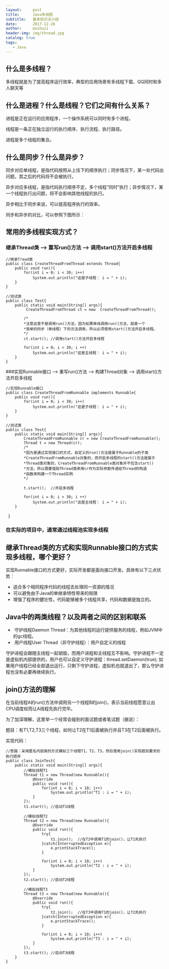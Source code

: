 ```yaml
---
layout:     post
title:      Java多线程
subtitle:   基本知识点小结
date:       2017-12-26
author:     mushuzi
header-img: img/thread.jpg
catalog: true
tags:
   - Java
---
```


## 什么是多线程？
多线程就是为了提高程序运行效率，典型的应用场景有多线程下载、QQ同时和多人聊天等

## 什么是进程？什么是线程？它们之间有什么关系？
 进程是正在运行的应用程序，一个操作系统可以同时有多个进程。
 
 线程是一条正在独立运行的执行顺序、执行流程、执行路径。
 
 进程是多个线程的集合。
 
 ## 什么是同步？什么是异步？
 同步对应单线程，是指代码按照从上往下的顺序执行；同步情况下，某一处代码出问题，其之后的代码将不会被执行。
 
 异步对应多线程，是指代码执行顺序不定，多个线程“同时”执行；异步情况下，某一个线程执行出问题，将不会影响其他线程的执行。
 
 异步相比于同步来说，可以提高程序执行的效率。
 
 同步和异步的对比，可以参照下图所示：
 
 ## 常用的多线程实现方式？
 ### 继承Thread类 --> 重写run()方法 --> 调用start()方法开启多线程
 
    //继承Tread类
    public class CreateThreadFromThread extends Thread{
        public void run(){
            for(int i = 0; i < 30; i++)
                System.out.println("这是子线程： i = " + i);
        }
    }
    
    //测试类
    public class Test{
        public static void main(String[] args){
             CreateThreadFromThread ct = new  CreateThreadFromThread();
            
            /*
            *注意这里不是调用run()方法，因为如果单纯调用run()方法，就是一个
            *简单的同步（单线程）下的方法调用，所以必须使用start()方法开启多线程。
            */
            ct.start(); //调用start()方法开启多线程
            
            for(int i = 0; i < 30; i ++)
                System.out.println("这是主线程： i = " + i);
        }
    }
    
 ###实现Runnable接口 --> 重写run()方法 --> 构建Thread对象 --> 调用start()方法开启多线程
 
    //实现Runnable接口
    public class CreateThreadFromRunnable implements Runnable{
        public void run(){
            for(int i = 0; i < 30; i++)
                System.out.println("这是子线程： i = " + i);
        }
    }
    
    //测试类
    public class Test{
        public static void main(String[] args){
            CreateThreadFromRunnable cr = new CreateThreadFromRunnable();
            Thread t = new Thread(cr);  
            /*
            *因为是通过实现接口的方式，自定义的run()方法是属于Runnable的子类
            *CreateThreadFromRunnable对象的，而开启多线程的start()方法是属于
            *Thread类对象的，CreateThreadFromRunnable类对象并不包含start()
            *方法，所以需要借助Thread类来用cr作为实际参数传递给Thread的构造
            *函数来构建一个Thread实例
            */
            
            t.start();  //开启多线程
            
            for(int i = 0; i < 30; i ++)
                System.out.println("这是主线程： i = " + i);
        }
    }
### 在实际的项目中，通常通过线程池实现多线程
## 继承Thread类的方式和实现Runnable接口的方式实现多线程，哪个更好？
实现Runnable接口的方式更好，实际开发都是面向接口开发。具体有以下三点优势：

*   适合多个相同程序代码的线程去处理同一资源的情况
*   可以避免由于Java的单继承特性带来的局限
*   增强了程序的健壮性，代码能够被多个线程共享，代码和数据是独立的。

## Java中的两类线程？以及两者之间的区别和联系
*  守护线程Daemon Thread：为其他线程的运行提供服务的线程，例如JVM中的gc线程。
*  用户线程User Thread（非守护线程）：用户自定义的线程

守护进程会跟随主线程一起销毁，而用户进程和主线程互不影响。守护进程不一定是虚拟机内部提供的，用户也可以自定义守护进程：thread.setDaemon(true);
如果用户线程已经全部退出运行，只剩下守护进程，虚拟机也就退出了，那么守护进程也没有必要再继续执行。

## join()方法的理解
在当前线程A的run()方法中调用另一个线程B的join()，表示当前线程愿意让出CPU调度权而让A线程先执行完毕。

为了加深理解，这里举一个经常会碰到的面试题或者笔试题（据说）：

题目：有T1,T2,T3三个线程，如何让T2在T1后面被执行并且T3在T2后面被执行。

实现代码：

    //思路：采用匿名内部类的方式模拟三个线程T1，T2，T3，然后使用join()实现题目要求的执行顺序
    public class JoinTest{
        public static void main(String[] args){
            //模拟线程T1
            Thread t1 = new Thread(new Runnable(){
                @Override
                public void run(){
                    for(int i = 0; i < 10; i++)
                        System.out.println("T1 : i = " + i);
                }
            });
            t1.start(); //启动T1线程
            
            //模拟线程T2
            Thread t2 = new Thread(new Runnable(){
                @Override
                public void run(){
                    try{
                        t1.join();  //在T2中调用T1的join()，让T1先执行
                    }catch(InterruptedException e){
                        e.printStackTrace();
                    }
                    
                    for(int i = 0; i < 10; i++)
                        System.out.println("T2 : i = " + i);
                }
            });
            t2.start(); //启动T2线程
            
            //模拟线程T3
            Thread t3 = new Thread(new Runnable(){
                @Override
                public void run(){
                    try{
                        t2.join();  //在T3中调用T1的join()，让T2先执行
                    }catch(InterruptedException e){
                        e.printStackTrace();
                    }
                    
                    for(int i = 0; i < 10; i++)
                        System.out.println("T3 : i = " + i);
                }
            });
            t3.start(); //启动T3线程
        }
    }
    
